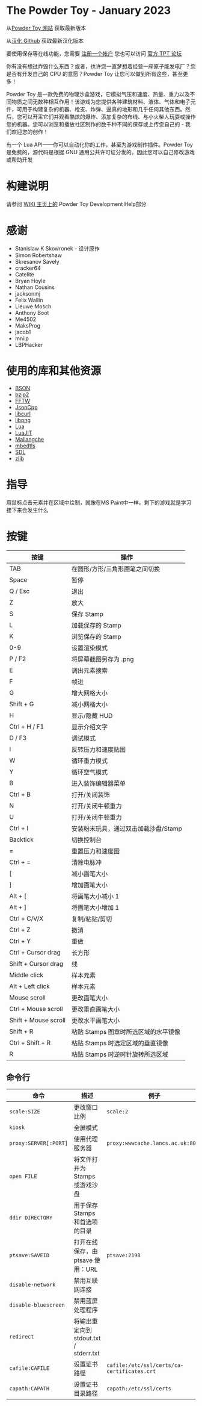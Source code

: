 The Powder Toy - January 2023
==========================

从[Powder Toy 网站](https://powdertoy.co.uk/Download.html) 获取最新版本

从[汉化 Github](https://github.com/Dragonrster/The-Powder-Toy-Chinese) 获取最新汉化版本


要使用保存等在线功能，您需要 [注册一个帐户](https://powdertoy.co.uk/Register.html)
您也可以访问 [官方 TPT 论坛](https://powdertoy.co.uk/Discussions/Categories/Index.html)

你有没有想过炸毁什么东西？或者，也许您一直梦想着经营一座原子能发电厂？您是否有开发自己的 CPU 的意愿？Powder Toy 让您可以做到所有这些，甚至更多！

Powder Toy 是一款免费的物理沙盒游戏，它模拟气压和速度、热量、重力以及不同物质之间无数种相互作用！该游戏为您提供各种建筑材料、液体、气体和电子元件，可用于构建复杂的机器、枪支、炸弹、逼真的地形和几乎任何其他东西。然后，您可以开采它们并观看酷炫的爆炸、添加复杂的布线、与小火柴人玩耍或操作您的机器。您可以浏览和播放社区制作的数千种不同的保存或上传您自己的 - 我们欢迎您的创作！

有一个 Lua API——你可以自动化你的工作，甚至为游戏制作插件。Powder Toy 是免费的，源代码是根据 GNU 通用公共许可证分发的，因此您可以自己修改游戏或帮助开发

构建说明
===========================================================================

请参阅 [WIKI 主页上的](https://powdertoy.co.uk/Wiki/W/Main_Page.html) Powder Toy Development Help部分

感谢
===========================================================================

* Stanislaw K Skowronek - 设计原作
* Simon Robertshaw
* Skresanov Savely
* cracker64
* Catelite
* Bryan Hoyle
* Nathan Cousins
* jacksonmj
* Felix Wallin
* Lieuwe Mosch
* Anthony Boot
* Me4502
* MaksProg
* jacob1
* mniip
* LBPHacker

使用的库和其他资源
===========================================================================

* [BSON](https://github.com/interactive-matter/bson-c)
* [bzip2](http://www.bzip.org/)
* [FFTW](http://fftw.org/)
* [JsonCpp](https://github.com/open-source-parsers/jsoncpp)
* [libcurl](https://curl.se/libcurl/)
* [libpng](http://www.libpng.org/pub/png/libpng.html)
* [Lua](https://www.lua.org/)
* [LuaJIT](https://luajit.org/)
* [Mallangche](https://github.com/JammPark/Mallangche)
* [mbedtls](https://www.trustedfirmware.org/projects/mbed-tls/)
* [SDL](https://libsdl.org/)
* [zlib](https://www.zlib.net/)

指导
===========================================================================

用鼠标点击元素并在区域中绘制，就像在MS Paint中一样。剩下的游戏就是学习接下来会发生什么

按键
===========================================================================

| 按键                     | 操作                                                          |
| ----------------------- | --------------------------------------------------------------- |
| TAB                     | 在圆形/方形/三角形画笔之间切换                                    |
| Space                   | 暂停                                                            |
| Q / Esc                 | 退出                                                            |
| Z                       | 放大                                                            |
| S                       | 保存 Stamp                                                      |
| L                       | 加载保存的 Stamp                                                |
| K                       | 浏览保存的 Stamp                                                |
| 0-9                     | 设置渲染模式                                                    |
| P / F2                  | 将屏幕截图另存为 .png                                           |
| E                       | 调出元素搜索                                                    |
| F                       | 帧进                                                           |
| G                       | 增大网格大小                                                      |
| Shift + G               | 减小网格大小                                                  |
| H                       | 显示/隐藏 HUD                                                     |
| Ctrl + H / F1           | 显示介绍文字                                                 |
| D / F3                  | 调试模式                      |
| I                       | 反转压力和速度贴图                                |
| W                       | 循环重力模式            |
| Y                       | 循环空气模式                                                 |
| B                       | 进入装饰编辑器菜单                                    |
| Ctrl + B                | 打开/关闭装饰                                       |
| N                       | 打开/关闭牛顿重力                                 |
| U                       | 打开/关闭牛顿重力                                      |
| Ctrl + I                | 安装粉末玩具，通过双击加载沙盘/Stamp |
| Backtick                | 切换控制台                                                 |
| =                       | 重置压力和速度图                                 |
| Ctrl + =                | 清除电脉冲                                               |
| \[                      | 减小画笔大小                                             |
| \]                      | 增加画笔大小                                             |
| Alt + \[                | 将画笔大小减小 1                                        |
| Alt + \]                | 将画笔大小增加 1                                        |
| Ctrl + C/V/X            | 复制/粘贴/剪切                                                  |
| Ctrl + Z                | 撤消                                                            |
| Ctrl + Y                | 重做                                                            |
| Ctrl + Cursor drag      | 长方形                                                       |
| Shift + Cursor drag     | 线                                                            |
| Middle click            | 样本元素                                                  |
| Alt + Left click        | 样本元素                                                  |
| Mouse scroll            | 更改画笔大小                                               |
| Ctrl + Mouse scroll     | 更改垂直画笔大小                                      |
| Shift + Mouse scroll    | 更改水平画笔大小                                    |
| Shift + R               | 粘贴 Stamps 图章时所选区域的水平镜像          |
| Ctrl + Shift + R        | 粘贴 Stamps 时选定区域的垂直镜像          |
| R                       | 粘贴 Stamps 时逆时针旋转所选区域          |

命令行
---------------------------------------------------------------------------

| 命令               | 描述                                      | 例子                                     |
| --------------------- | ------------------------------------------------ | --------------------------------------------|
| `scale:SIZE`          | 更改窗口比例                       | `scale:2`                                   |
| `kiosk`               | 全屏模式                                  |                                             |
| `proxy:SERVER[:PORT]` | 使用代理服务器                              | `proxy:wwwcache.lancs.ac.uk:8080`           |
| `open FILE`           | 将文件打开为 Stamps 或游戏沙盘           |                                             |
| `ddir DIRECTORY`      | 用于保存 Stamps 和首选项的目录 |                                             |
| `ptsave:SAVEID`       | 打开在线保存，由 ptsave 使用：URL           | `ptsave:2198`                               |
| `disable-network`     | 禁用互联网连接                    |                                             |
| `disable-bluescreen`  | 禁用蓝屏处理程序                       |                                             |
| `redirect`            | 将输出重定向到 stdout.txt / stderr.txt      |                                             |
| `cafile:CAFILE`       | 设置证书路径                      | `cafile:/etc/ssl/certs/ca-certificates.crt` |
| `capath:CAPATH`       | 设置证书目录路径                   | `capath:/etc/ssl/certs`                     |
